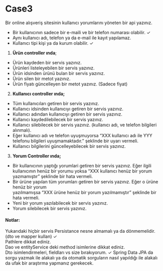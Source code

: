 # Case3

Bir online alışveriş sitesinin kullanıcı yorumlarını yöneten bir api yazınız.
- Bir kullanıcının sadece bir e-maili ve bir telefon numarası olabilir. ✓
- Aynı kullanıcı adı, telefon ya da e-mail ile kayıt yapılamaz.
- Kullanıcı tipi kişi ya da kurum olabilir. ✓
1. **Ürün controller ında**;
-  Ürün kaydeden bir servis yazınız.
 - Ürünleri listeleyebilen bir servis yazınız.
  - Ürün idsinden ürünü bulan bir servis yazınız.
  - Ürün silen bir metot yazınız.
  - Ürün fiyatı güncelleyen bir metot yazınız. (Sadece fiyat)
  
2. **Kullanıcı controller ında;**  
- Tüm kullanıcıları getiren bir servis yazınız.  
- Kullanıcı idsinden kullanıcıyı getiren bir servis yazınız.  
- Kullanıcı adından kullanıcıyı getiren bir servis yazınız.  
- Kullanıcı kaydedilebilecek bir servis yazınız.  
- Kullanıcı silebilecek bir servis yazınız. (kullanıcı adı, ve telefon bilgileri alınmalı).  
- Eğer kullanıcı adı ve telefon uyuşmuyorsa “XXX kullanıcı adı ile YYY telefonu bilgileri uyuşmamaktadır.”
şeklinde bir uyarı vermeli.  
- Kullanıcı bilgilerini güncelleyebilecek bir servis yazınız.  

3. **Yorum Controller ında;**
- Bir kullanıcının yaptığı yorumlari getiren bir servis yazınız. Eğer ilgili kullanıcının henüz bir
yorumu yoksa “XXX kullanıcı henüz bir yorum yazmamıştır” şeklinde bir hata vermeli.  
- Bir ürüne yapılan tüm yorumları getiren bir servis yazınız. Eğer o ürüne henüz bir yorum  
yazılmamışsa “XXX ürüne henüz bir yorum yazılmamıştır” şeklinde bir hata vermeli.  
- Yeni bir yorum yazılabilecek bir servis yazınız.  
- Yorum silebilecek bir servis yazınız.  

#### Notlar:
Yukarıdaki hiçbir servis Persistance nesne almamalı ya da dönmemelidir.(dto ve mapper kullan) ✓  
Pathlere dikkat ediniz.  
Dao ve entityService deki method isimlerine dikkat ediniz.  
Dto isimlendirmeleri, fieldları vs size bırakıyorum.  ✓
Spring Data JPA da sorgu yazmak ile alakalı ya da otomatik sorguların nasıl yapıldığı ile alakalı da ufak
bir araştırma yapmanız gerekecek.   
